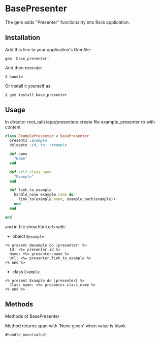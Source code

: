 # BasePresenter

The gem adds "Presenter" functionality into Rails application.

## Installation

Add this line to your application's Gemfile:

    gem 'base_presenter'

And then execute:

    $ bundle

Or install it yourself as:

    $ gem install base_presenter

## Usage

In director root_rails/app/presenters create file example_presenter.rb with content

```ruby
class ExamplePresenter < BasePresenter
  presents :example
  delegate :id, to: :example

  def name
    "Name"
  end

  def self.class_name
    "Example"
  end

  def link_to_example
    handle_none example.name do
      link_to(example.name, example_path(example))
    end
  end

end
```

and in file show.html.erb with:
* object `@example`

```erb
<% present @example do |presenter| %>
  Id: <%= presenter.id %>
  Name: <%= presenter.name %>
  Url: <%= presenter.link_to_example %>
<% end %>
```

* class `Example`

```erb
<% present Example do |presenter| %>
  Class name: <%= presenter.class_name %>
<% end %>
```
## Methods

Methods of BasePresenter

Method returns span with 'None given' when value is blank
```erb
#handle_none(value)
```

